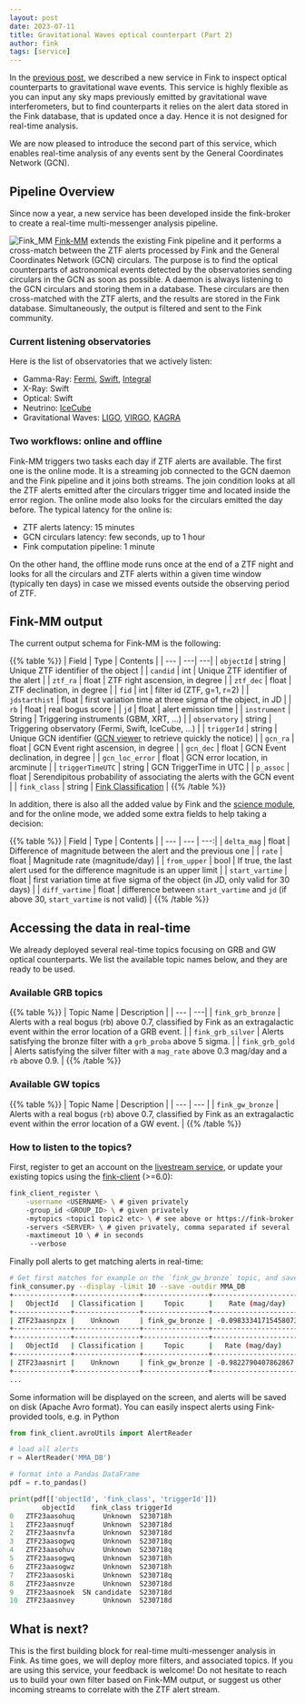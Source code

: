 ```yaml
---
layout: post
date: 2023-07-11
title: Gravitational Waves optical counterpart (Part 2)
author: fink
tags: [service]
---
```


In the [previous post](https://fink-broker.org/2023-07-12_gw), we described a new service in Fink to inspect optical counterparts to gravitational wave events. This service is highly flexible as you can input any sky maps previously emitted by gravitational wave interferometers, but to find counterparts it relies on the alert data stored in the Fink database, that is updated once a day. Hence it is not designed for real-time analysis.

We are now pleased to introduce the second part of this service, which enables real-time analysis of any events sent by the General Coordinates Network (GCN).

## Pipeline Overview

Since now a year, a new service has been developed inside the fink-broker to create a real-time multi-messenger analysis pipeline.

![Fink_MM](/images/Fink_MM_pipeline.png)
[Fink-MM](https://github.com/FusRoman/Fink_MM) extends the existing Fink pipeline and it performs a cross-match between the ZTF alerts processed by Fink and the General Coordinates Network (GCN) circulars. The purpose is to find the optical counterparts of astronomical events detected by the observatories sending circulars in the GCN as soon as possible. A daemon is always listening to the GCN circulars and storing them in a database. These circulars are then cross-matched with the ZTF alerts, and the results are stored in the Fink database. Simultaneously, the output is filtered and sent to the Fink community.

### Current listening observatories

Here is the list of observatories that we actively listen:

- Gamma-Ray: [Fermi](https://fermi.gsfc.nasa.gov/), [Swift](https://swift.gsfc.nasa.gov/about_swift/), [Integral](https://www.cosmos.esa.int/web/integral/home)
- X-Ray: Swift
- Optical: Swift
- Neutrino: [IceCube](https://icecube.wisc.edu/)
- Gravitational Waves: [LIGO](https://www.ligo.caltech.edu/), [VIRGO](https://www.virgo-gw.eu/), [KAGRA](https://gwcenter.icrr.u-tokyo.ac.jp/en/)

### Two workflows: online and offline

Fink-MM triggers two tasks each day if ZTF alerts are available. The first one is the online mode. It is a streaming job connected to the GCN daemon and the Fink pipeline and it joins both streams. The join condition looks at all the ZTF alerts emitted after the circulars trigger time and located inside the error region. The online mode also looks for the circulars emitted the day before. The typical latency for the online is:
- ZTF alerts latency: 15 minutes
- GCN circulars latency: few seconds, up to 1 hour
- Fink computation pipeline: 1 minute

On the other hand, the offline mode runs once at the end of a ZTF night and looks for all the circulars and ZTF alerts within a given time window (typically ten days) in case we missed events outside the observing period of ZTF.

## Fink-MM output

The current output schema for Fink-MM is the following:

{{% table %}}
| Field | Type | Contents |
| --- | ---| ---|
| `objectId` | string | Unique ZTF identifier of the object |
| `candid` | int | Unique ZTF identifier of the alert |
| `ztf_ra` | float | ZTF right ascension, in degree |
| `ztf_dec` | float | ZTF declination, in degree |
| `fid` | int | filter id (ZTF, g=1, r=2) |
| `jdstarthist` | float | first variation time at three sigma of the object, in JD |
| `rb`  | float | real bogus score |
| `jd`  | float | alert emission time |
| `instrument` | String | Triggering instruments (GBM, XRT, ...) |
| `observatory` | string | Triggering observatory (Fermi, Swift, IceCube, ...) |
| `triggerId` | string | Unique GCN identifier ([GCN viewer](https://heasarc.gsfc.nasa.gov/wsgi-scripts/tach/gcn_v2/tach.wsgi/) to retrieve quickly the notice) |
| `gcn_ra` | float | GCN Event right ascension, in degree |
| `gcn_dec` | float | GCN Event declination, in degree |
| `gcn_loc_error` | float | GCN error location, in arcminute |
| `triggerTimeUTC` | string | GCN TriggerTime in UTC |
| `p_assoc` | float | Serendipitous probability of associating the alerts with the GCN event |
| `fink_class` | string | [Fink Classification](https://fink-broker.readthedocs.io/en/latest/science/classification/) |
{{% /table %}}

In addition, there is also all the added value by Fink and the [science module](https://fink-broker.readthedocs.io/en/latest/science/added_values/), and for the online mode, we added some extra fields to help taking a decision:

{{% table %}}
| Field | Type | Contents |
| --- | --- | ---:|
| `delta_mag` | float | Difference of magnitude between the alert and the previous one |
| `rate` | float | Magnitude rate (magnitude/day) |
| `from_upper` | bool | If true, the last alert used for the difference magnitude is an upper limit |
| `start_vartime` | float | first variation time at five sigma of the object (in JD, only valid for 30 days) |
| `diff_vartime` | float | difference between `start_vartime` and `jd` (if above 30, `start_vartime` is not valid) |
{{% /table %}}

## Accessing the data in real-time

We already deployed several real-time topics focusing on GRB and GW optical counterparts. We list the available topic names below, and they are ready to be used.

### Available GRB topics

{{% table %}}
| Topic Name | Description |
| --- | ---|
| `fink_grb_bronze` | Alerts with a real bogus (rb) above 0.7, classified by Fink as an extragalactic event within the error location of a GRB event. |
| `fink_grb_silver` | Alerts satisfying the bronze filter with a `grb_proba` above 5 sigma. |
| `fink_grb_gold` | Alerts satisfying the silver filter with a `mag_rate` above 0.3 mag/day and a `rb` above 0.9. |
{{% /table %}}

### Available GW topics

{{% table %}}
| Topic Name | Description |
| --- | --- |
| `fink_gw_bronze` | Alerts with a real bogus (`rb`) above 0.7, classified by Fink as an extragalactic event within the error location of a GW event. |
{{% /table %}}

### How to listen to the topics?

First, register to get an account on the [livestream service](https://fink-broker.readthedocs.io/en/latest/services/livestream/), or update your existing topics using the [fink-client](https://github.com/astrolabsoftware/fink-client) (>=6.0):

```bash
fink_client_register \
    -username <USERNAME> \ # given privately
    -group_id <GROUP_ID> \ # given privately
    -mytopics <topic1 topic2 etc> \ # see above or https://fink-broker.readthedocs.io/en/latest/topics/
    -servers <SERVER> \ # given privately, comma separated if several
    -maxtimeout 10 \ # in seconds
     --verbose
```

Finally poll alerts to get matching alerts in real-time:

```bash
# Get first matches for example on the `fink_gw_bronze` topic, and save them on disk
fink_consumer.py --display -limit 10 --save -outdir MMA_DB
+--------------+----------------+----------------+----------------------+-------------+------------+
|   ObjectId   | Classification |     Topic      |    Rate (mag/day)    | Observatory | Trigger ID |
+--------------+----------------+----------------+----------------------+-------------+------------+
| ZTF23aasnpzx |    Unknown     | fink_gw_bronze | -0.09833341715458073 |     LVK     |  S230718h  |
+--------------+----------------+----------------+----------------------+-------------+------------+
+--------------+----------------+----------------+---------------------+-------------+------------+
|   ObjectId   | Classification |     Topic      |   Rate (mag/day)    | Observatory | Trigger ID |
+--------------+----------------+----------------+---------------------+-------------+------------+
| ZTF23aasnirt |    Unknown     | fink_gw_bronze | -0.9822790407862867 |     LVK     |  S230718h  |
+--------------+----------------+----------------+---------------------+-------------+------------+
...
```

Some information will be displayed on the screen, and alerts will be saved on disk (Apache Avro format). You can easily inspect alerts using Fink-provided tools, e.g. in Python

```python
from fink_client.avroUtils import AlertReader

# load all alerts
r = AlertReader('MMA_DB')

# format into a Pandas DataFrame
pdf = r.to_pandas()

print(pdf[['objectId', 'fink_class', 'triggerId']])
        objectId    fink_class triggerId
0   ZTF23aasohuq       Unknown  S230718h
1   ZTF23aasnuqf       Unknown  S230718d
2   ZTF23aasnvfa       Unknown  S230718d
3   ZTF23aasogwq       Unknown  S230718q
4   ZTF23aasohuv       Unknown  S230718q
5   ZTF23aasogwq       Unknown  S230718h
6   ZTF23aasogwz       Unknown  S230718h
7   ZTF23aasoski       Unknown  S230718q
8   ZTF23aasnvze       Unknown  S230718d
9   ZTF23aasnoek  SN candidate  S230718d
10  ZTF23aasnvey       Unknown  S230718d
```

## What is next?

This is the first building block for real-time multi-messenger analysis in Fink. As time goes, we will deploy more filters, and associated topics. If you are using this service, your feedback is welcome! Do not hesitate to reach us to build your own filter based on Fink-MM output, or suggest us other incoming streams to correlate with the ZTF alert stream.